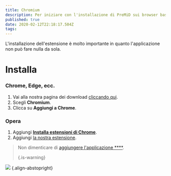 ```yaml
---
title: Chromium
description: Per iniziare con l'installazione di PreMiD sui browser basati su Chromeium
published: true
date: 2020-02-12T22:18:17.504Z
tags: 
---
```


L'installazione dell'estensione è molto importante in quanto l'applicazione non può fare nulla da sola.

# Installa
### Chrome, Edge, ecc.
1. Vai alla nostra pagina dei download [cliccando qui](https://premid.app/downloads).
2. Scegli **Chromium**.
3. Clicca su **Aggiungi a Chrome**.

### Opera
1. Aggiungi **[Installa estensioni di Chrome](https://addons.opera.com/en/extensions/details/install-chrome-extensions/)**.
2. Aggiungi [la nostra estensione](https://premid.app/downloads).

> Non dimenticare di [aggiungere l'applicazione ****](/install). 
> 
> {.is-warning}

![](https://img.icons8.com/color/2x/chrome.png) {.align-abstopright}